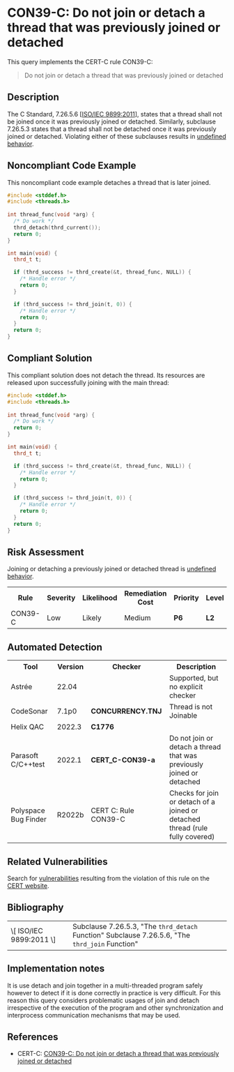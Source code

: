 # CON39-C: Do not join or detach a thread that was previously joined or detached

This query implements the CERT-C rule CON39-C:

> Do not join or detach a thread that was previously joined or detached


## Description

The C Standard, 7.26.5.6 \[[ISO/IEC 9899:2011](https://wiki.sei.cmu.edu/confluence/display/c/AA.+Bibliography#AA.Bibliography-ISO-IEC9899-2011)\], states that a thread shall not be joined once it was previously joined or detached. Similarly, subclause 7.26.5.3 states that a thread shall not be detached once it was previously joined or detached. Violating either of these subclauses results in [undefined behavior](https://wiki.sei.cmu.edu/confluence/display/c/BB.+Definitions#BB.Definitions-undefinedbehavior).

## Noncompliant Code Example

This noncompliant code example detaches a thread that is later joined.

```cpp
#include <stddef.h>
#include <threads.h>
 
int thread_func(void *arg) {
  /* Do work */
  thrd_detach(thrd_current());
  return 0;
}

int main(void) {
  thrd_t t;

  if (thrd_success != thrd_create(&t, thread_func, NULL)) {
    /* Handle error */
    return 0;
  }

  if (thrd_success != thrd_join(t, 0)) {
    /* Handle error */
    return 0;
  }
  return 0;
}
```

## Compliant Solution

This compliant solution does not detach the thread. Its resources are released upon successfully joining with the main thread:

```cpp
#include <stddef.h>
#include <threads.h>
  
int thread_func(void *arg) {
  /* Do work */
  return 0;
}

int main(void) {
  thrd_t t;

  if (thrd_success != thrd_create(&t, thread_func, NULL)) {
    /* Handle error */
    return 0;
  }

  if (thrd_success != thrd_join(t, 0)) {
    /* Handle error */
    return 0;
  }
  return 0;
} 
```

## Risk Assessment

Joining or detaching a previously joined or detached thread is [undefined behavior](https://wiki.sei.cmu.edu/confluence/display/c/BB.+Definitions#BB.Definitions-undefinedbehavior).

<table> <tbody> <tr> <th> Rule </th> <th> Severity </th> <th> Likelihood </th> <th> Remediation Cost </th> <th> Priority </th> <th> Level </th> </tr> <tr> <td> CON39-C </td> <td> Low </td> <td> Likely </td> <td> Medium </td> <td> <strong>P6</strong> </td> <td> <strong>L2</strong> </td> </tr> </tbody> </table>


## Automated Detection

<table> <tbody> <tr> <th> Tool </th> <th> Version </th> <th> Checker </th> <th> Description </th> </tr> <tr> <td> <a> Astrée </a> </td> <td> 22.04 </td> <td> </td> <td> Supported, but no explicit checker </td> </tr> <tr> <td> <a> CodeSonar </a> </td> <td> 7.1p0 </td> <td> <strong>CONCURRENCY.TNJ</strong> </td> <td> Thread is not Joinable </td> </tr> <tr> <td> <a> Helix QAC </a> </td> <td> 2022.3 </td> <td> <strong>C1776</strong> </td> <td> </td> </tr> <tr> <td> <a> Parasoft C/C++test </a> </td> <td> 2022.1 </td> <td> <strong>CERT_C-CON39-a</strong> </td> <td> Do not join or detach a thread that was previously joined or detached </td> </tr> <tr> <td> <a> Polyspace Bug Finder </a> </td> <td> R2022b </td> <td> <a> CERT C: Rule CON39-C </a> </td> <td> Checks for join or detach of a joined or detached thread (rule fully covered) </td> </tr> </tbody> </table>


## Related Vulnerabilities

Search for [vulnerabilities](https://wiki.sei.cmu.edu/confluence/display/c/BB.+Definitions#BB.Definitions-vulnerability) resulting from the violation of this rule on the [CERT website](https://www.kb.cert.org/vulnotes/bymetric?searchview&query=FIELD+KEYWORDS+contains+CON39-C).

## Bibliography

<table> <tbody> <tr> <td> \[ <a> ISO/IEC 9899:2011 </a> \] </td> <td> Subclause 7.26.5.3, "The <code>thrd_detach</code> Function" Subclause 7.26.5.6, "The <code>thrd_join</code> Function" </td> </tr> </tbody> </table>


## Implementation notes

It is use detach and join together in a multi-threaded program safely however to detect if it is done correctly in practice is very difficult. For this reason this query considers problematic usages of join and detach irrespective of the execution of the program and other synchronization and interprocess communication mechanisms that may be used.

## References

* CERT-C: [CON39-C: Do not join or detach a thread that was previously joined or detached](https://wiki.sei.cmu.edu/confluence/display/c)
